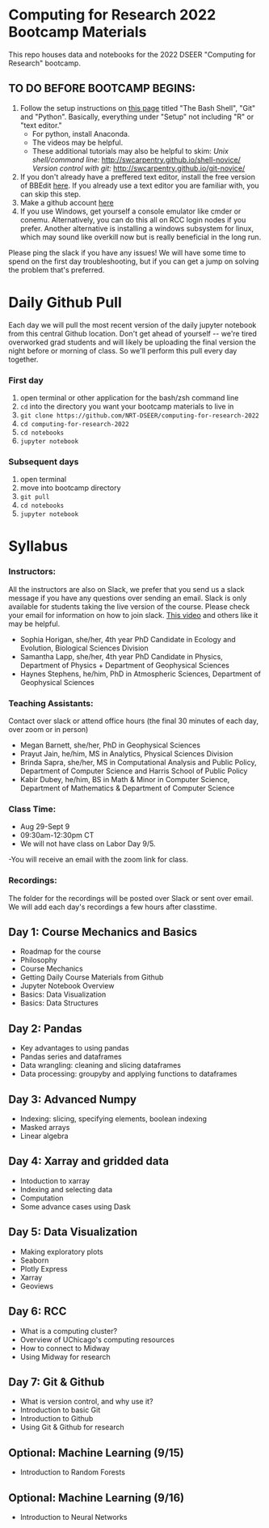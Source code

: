 # Computing for Research 2022 Bootcamp Materials
This repo houses data and notebooks for the 2022 DSEER "Computing for Research" bootcamp.

## TO DO BEFORE BOOTCAMP BEGINS:
1) Follow the setup instructions on [this page](https://carpentries.github.io/workshop-template/#setup) titled "The Bash Shell", "Git" and "Python". Basically, everything under "Setup" not including "R" or "text editor." 
      - For python, install Anaconda.
      - The videos may be helpful. 
      - These additional tutorials may also be helpful to skim:
            _Unix shell/command line:_ http://swcarpentry.github.io/shell-novice/
            _Version control with git:_ http://swcarpentry.github.io/git-novice/
2) If you don't already have a preffered text editor, install the free version of BBEdit [here](https://www.barebones.com/products/bbedit/). If you already use a text editor you are familiar with, you can skip this step.
3) Make a github account [here](http://github.com)
4) If you use Windows, get yourself a console emulator like cmder or conemu. Alternatively, you can do this all on RCC login nodes if you prefer. Another alternative is installing a windows subsystem for linux, which may sound like overkill now but is really beneficial in the long run.

Please ping the slack if you have any issues! We will have some time to spend on the first day troubleshooting, but if you can get a jump on solving the problem that's preferred.

# Daily Github Pull

Each day we will pull the most recent version of the daily jupyter notebook from this central Github location. Don't get ahead of yourself -- we're tired overworked grad students and will likely be uploading the final version the night before or morning of class. So we'll perform this pull every day together.

### First day
1) open terminal or other application for the bash/zsh command line 
2) `cd` into the directory you want your bootcamp materials to live in
3) `git clone https://github.com/NRT-DSEER/computing-for-research-2022`
4) `cd computing-for-research-2022`
5) `cd notebooks`
6) `jupyter notebook`

### Subsequent days
1) open terminal
2) move into bootcamp directory
3) `git pull`
4) `cd notebooks`
5) `jupyter notebook`

# Syllabus

### Instructors:
All the instructors are also on Slack, we prefer that you send us a slack message if you have any questions over sending an email. Slack is only available for students taking the live version of the course. Please check your email for information on how to join slack. [This video](https://www.youtube.com/watch?v=Xm790AkFeK4&ab_channel=TraversyMedia) and others like it may be helpful.

- Sophia Horigan, she/her, 4th year PhD Candidate in Ecology and Evolution, Biological Sciences Division
- Samantha Lapp, she/her, 4th year PhD Candidate in Physics, Department of Physics + Department of Geophysical Sciences
- Haynes Stephens, he/him, PhD in Atmospheric Sciences, Department of Geophysical Sciences

### Teaching Assistants:
Contact over slack or attend office hours (the final 30 minutes of each day, over zoom or in person)

- Megan Barnett, she/her, PhD in Geophysical Sciences
- Prayut Jain, he/him, MS in Analytics, Physical Sciences Division
- Brinda Sapra, she/her, MS in Computational Analysis and Public Policy, Department of Computer Science and Harris School of Public Policy
- Kabir Dubey, he/him, BS in Math & Minor in Computer Science, Department of Mathematics & Department of Computer Science

### Class Time:
- Aug 29-Sept 9
- 09:30am-12:30pm CT 
- We will not have class on Labor Day 9/5.

-You will receive an email with the zoom link for class.


### Recordings:
The folder for the recordings will be posted over Slack or sent over email. We will add each day's recordings a few hours after classtime.

## Day 1: Course Mechanics and Basics 
- Roadmap for the course
- Philosophy
- Course Mechanics
- Getting Daily Course Materials from Github
- Jupyter Notebook Overview
- Basics: Data Visualization
- Basics: Data Structures

## Day 2: Pandas
- Key advantages to using pandas
- Pandas series and dataframes
- Data wrangling: cleaning and slicing dataframes
- Data processing: groupyby and applying functions to dataframes

## Day 3: Advanced Numpy
- Indexing: slicing, specifying elements, boolean indexing
- Masked arrays
- Linear algebra

## Day 4: Xarray and gridded data
- Intoduction to xarray
- Indexing and selecting data
- Computation
- Some advance cases using Dask

## Day 5: Data Visualization
- Making exploratory plots
- Seaborn
- Plotly Express
- Xarray
- Geoviews

## Day 6: RCC
- What is a computing cluster?
- Overview of UChicago's computing resources
- How to connect to Midway
- Using Midway for research

## Day 7: Git & Github
- What is version control, and why use it?
- Introduction to basic Git
- Introduction to Github
- Using Git & Github for research

## Optional: Machine Learning (9/15)
- Introduction to Random Forests

## Optional: Machine Learning (9/16)
- Introduction to Neural Networks
